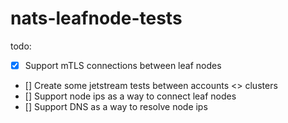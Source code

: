 # nats-leafnode-tests

todo: 
- [x] Support mTLS connections between leaf nodes
- [] Create some jetstream tests between accounts <> clusters
- [] Support node ips as a way to connect leaf nodes
- [] Support DNS as a way to resolve node ips
